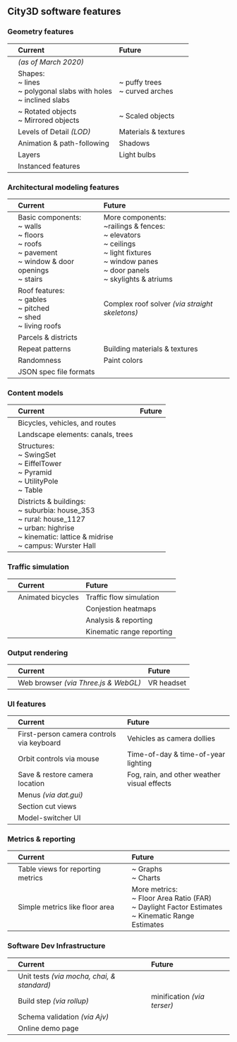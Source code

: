 ## City3D software features

### Geometry features

|    | Current                                     | Future                    |
|:-- | :-----                                      | :-----                    |
|    | *(as of March 2020)*                        |
|    | Shapes:<br>~ lines<br>~ polygonal slabs with holes<br>~ inclined slabs | ~ puffy trees<br>~ curved arches    
|    | ~ Rotated objects<br>~ Mirrored objects                  | ~ Scaled objects
|    | Levels of Detail *(LOD)*                     | Materials & textures
|    | Animation & path-following                  | Shadows
|    | Layers                                      | Light bulbs
|    | Instanced features                          |

### Architectural modeling features

|    | Current                                     | Future                    |
|:-- | :-----                                      | :-----                    |
|    | Basic components:<br>~ walls<br>~ floors<br>~ roofs<br>~ pavement<br>~ window & door openings<br>~ stairs | More components:<br>~railings & fences:<br>~ elevators<br>~ ceilings<br>~ light fixtures<br>~ window panes<br>~ door panels<br>~ skylights & atriums
|    | Roof features:<br>~ gables<br>~ pitched<br>~ shed<br>~ living roofs | Complex roof solver *(via straight skeletons)*
|    | Parcels & districts                         |
|    | Repeat patterns                             | Building materials & textures
|    | Randomness                                  | Paint colors
|    | JSON spec file formats |

### Content models

|    | Current                                  | Future                    |
|:-- | :-----                                   | :-----                    |
|    | Bicycles, vehicles, and routes           |
|    | Landscape elements: canals, trees        |
|    | Structures:<br>~ SwingSet<br>~ EiffelTower<br>~ Pyramid<br>~ UtilityPole<br>~ Table |
|    | Districts & buildings:<br>~ suburbia: house_353<br>~ rural: house_1127<br>~ urban: highrise<br>~ kinematic: lattice & midrise<br>~ campus: Wurster Hall |

### Traffic simulation

|    | Current                                  | Future                    |
|:-- | :-----                                   | :-----                    |
|    | Animated bicycles                        | Traffic flow simulation   |
|    |                                          | Conjestion heatmaps       |
|    |                                          | Analysis & reporting      |
|    |                                          | Kinematic range reporting |

### Output rendering

|    | Current                                    | Future                    |
|:-- | :-----                                     | :-----                    |
|    | Web browser *(via Three.js & WebGL)*       | VR headset                |

### UI features

|    | Current                                   | Future                    |
|:-- | :-----                                    | :-----                     |
|    | First-person camera controls via keyboard | Vehicles as camera dollies |
|    | Orbit controls via mouse                  | Time-of-day & time-of-year lighting
|    | Save & restore camera location            | Fog, rain, and other weather visual effects
|    | Menus *(via dat.gui)*                     |
|    | Section cut views                         |
|    | Model-switcher UI                         | 

### Metrics & reporting

|    | Current                                  | Future                    |
|:-- | :-----                                   | :-----                    |
|    | Table views for reporting metrics        | ~ Graphs<br>~ Charts          |
|    | Simple metrics like floor area           | More metrics:<br>~ Floor Area Ratio (FAR)<br>~ Daylight Factor Estimates<br>~ Kinematic Range Estimates |


### Software Dev Infrastructure

|    | Current                                    | Future                    |
|:-- | :-----                                     | :-----                    |
|    | Unit tests *(via mocha, chai, & standard)* |                           |
|    | Build step *(via rollup)*                  | minification *(via terser)* |
|    | Schema validation *(via Ajv)*              |                           |
|    | Online demo page                           |                           |







